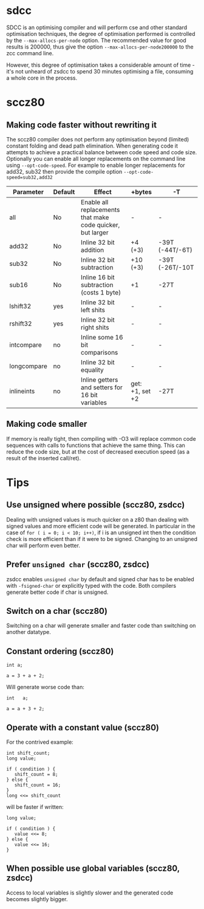 # sdcc

SDCC is an optimising compiler and will perform cse and other standard optimisation techniques, the degree of optimisation performed is controlled by the `--max-allocs-per-node` option. The recommended value for good results is 200000, thus give the option `--max-allocs-per-node200000` to the zcc command line.

However, this degree of optimisation takes a considerable amount of time - it's not unheard of zsdcc to spend 30 minutes optimising a file, consuming a whole core in the process.

# sccz80

## Making code faster without rewriting it

The sccz80 compiler does not perform any optimisation beyond (limited) constant folding and dead path elimination. When generating code it attempts to achieve a practical balance between code speed and code size. Optionally you can enable all longer replacements on the command line using `--opt-code-speed`. For example to enable longer replacements for add32, sub32 then provide the compile option `--opt-code-speed=sub32,add32`

| Parameter | Default | Effect | +bytes | -T |
|-|-|-|-|-|
| all | No | Enable all replacements that make code quicker, but larger |-| - |
| add32 | No | Inline 32 bit addition| +4 (+3) | -39T (-44T/-6T) |
| sub32 | No | Inline 32 bit subtraction | +10 (+3) | -39T (-26T/-10T |
| sub16 | No | Inline 16 bit subtraction (costs 1 byte) | +1 | -27T |
| lshift32 | yes | Inline 32 bit left shits | - | - |
| rshift32 | yes | Inline 32 bit right shits | - | - |
| intcompare | no | Inline some 16 bit comparisons | - | - |
| longcompare | no | Inline 32 bit equality | - | - |
| inlineints | no | Inline getters and setters for 16 bit variables | get: +1, set +2 | -27T |

## Making code smaller

If memory is really tight, then compiling with  -O3 will replace common code sequences with calls to functions that achieve the same thing. This can reduce the code size, but at the cost of decreased execution speed (as a result of the inserted call/ret).

# Tips

## Use unsigned where possible (sccz80, zsdcc)

Dealing with unsigned values is much quicker on a z80 than dealing with signed values and more efficient code will be generated. In particular in the case of `for ( i = 0; i < 10; i++)`, if i is an unsigned int then the condition check is more efficient than if it were to be signed. Changing to an unsigned char will perform even better.

## Prefer `unsigned char` (sccz80, zsdcc)

zsdcc enables `unsigned char` by default and signed char has to be enabled with `-fsigned-char` or explicitly typed with the code. Both compilers generate better code if char is unsigned.

## Switch on a char (sccz80)

Switching on a char will generate smaller and faster code than switching on another datatype.

## Constant ordering (sccz80)

    int a;

    a = 3 + a + 2;

Will generate worse code than:

    int   a;

    a = a + 3 + 2;

## Operate with a constant value (sccz80)

For the contrived example:

    int shift_count;
    long value;

    if ( condition ) {
       shift_count = 8;
    } else {
       shift_count = 16;
    }
    long <<= shift_count

will be faster if written:

    long value;

    if ( condition ) {
       value <<= 8;
    } else {
       value <<= 16;
    }


## When possible use global variables (sccz80, zsdcc)

Access to local variables is slightly slower and the generated code becomes slightly bigger.






